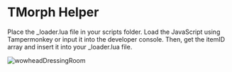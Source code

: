 # TMorph Helper

Place the _loader.lua file in your scripts folder. Load the JavaScript using Tampermonkey or input it into the developer console. Then, get the itemID array and insert it into your _loader.lua file.

![wowheadDressingRoom](https://github.com/Dreamzlol/Tmorph-Helper/assets/92863811/870b155f-4b81-4d78-82d2-288764c69e7c)
